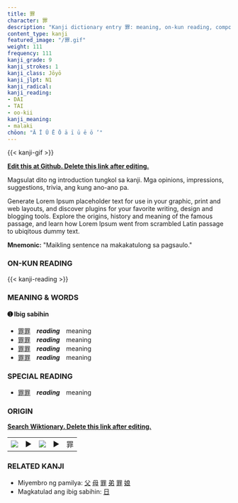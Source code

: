 ```yaml
---
title: 罪
character: 罪
description: "Kanji dictionary entry 罪: meaning, on-kun reading, compounds, origin, related kanji"
content_type: kanji
featured_image: "/罪.gif"
weight: 111
frequency: 111
kanji_grade: 9
kanji_strokes: 1
kanji_class: Jōyō
kanji_jlpt: N1
kanji_radical: 
kanji_reading: 
- DAI
- TAI
- oo-kii
kanji_meaning:
- malaki
chōon: "Ā Ī Ū Ē Ō ā ī ū ē ō ’"
---
```

[//]: # (Don't edit the line below. Kanji animated GIF code is automatically generated.)
{{< kanji-gif >}}

[//]: # (Edit below this line.)

**[Edit this at Github. Delete this link after editing.](https://github.com/tim0g/tim/tree/main/content/kanji/罪/index.md)**

Magsulat dito ng introduction tungkol sa kanji. Mga opinions, impressions, suggestions, trivia, ang kung ano-ano pa.

Generate Lorem Ipsum placeholder text for use in your graphic, print and web layouts, and discover plugins for your favorite writing, design and blogging tools. Explore the origins, history and meaning of the famous passage, and learn how Lorem Ipsum went from scrambled Latin passage to ubiqitous dummy text.
 
**Mnemonic:** "Maikling sentence na makakatulong sa pagsaulo."

### ON-KUN READING

[//]: # (Don't edit the line below. ON-KUN READING code is automatically generated.)
{{< kanji-reading >}}

### MEANING & WORDS

#### ➊ **Ibig sabihin**
  - [罪](../罪)[罪](../罪)　***reading***　meaning
  - [罪](../罪)[罪](../罪)　***reading***　meaning
  - [罪](../罪)[罪](../罪)　***reading***　meaning
  - [罪](../罪)[罪](../罪)　***reading***　meaning

### SPECIAL READING
  - [罪](../罪)[罪](../罪)　***reading***　meaning

### ORIGIN

**[Search Wiktionary. Delete this link after editing.](https://wiktionary.org/wiki/罪)**
<table class="kanji-table"><tr><td>
<img src="60px-罪-bronze.svg.png">
</td><td>▶</td><td>
<img src="60px-罪-oracle.svg.png">
</td><td>▶</td>
<td class="kanji-origin">罪</td>
</tr></table>

### RELATED KANJI
- Miyembro ng pamilya: [父](../父) [母](../母) [罪](../罪) [弟](../弟) [罪](../罪) [娘](../娘)
- Magkatulad ang ibig sabihin: [日](../日)
